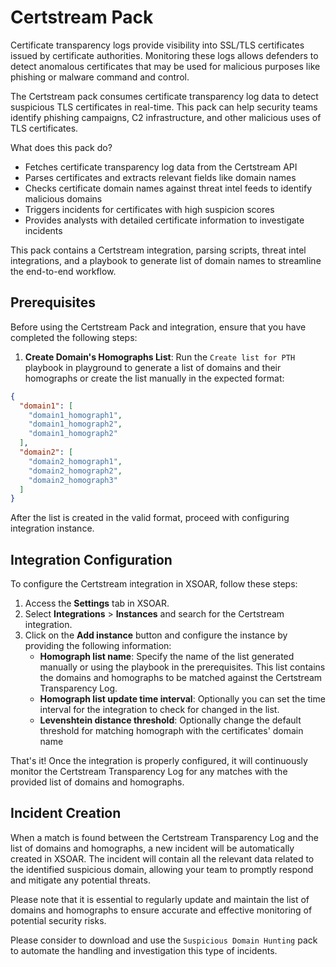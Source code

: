 # Certstream Pack

Certificate transparency logs provide visibility into SSL/TLS certificates issued by certificate authorities. Monitoring these logs allows defenders to detect anomalous certificates that may be used for malicious purposes like phishing or malware command and control.

The Certstream pack consumes certificate transparency log data to detect suspicious TLS certificates in real-time. This pack can help security teams identify phishing campaigns, C2 infrastructure, and other malicious uses of TLS certificates.

What does this pack do?

- Fetches certificate transparency log data from the Certstream API
- Parses certificates and extracts relevant fields like domain names
- Checks certificate domain names against threat intel feeds to identify malicious domains
- Triggers incidents for certificates with high suspicion scores
- Provides analysts with detailed certificate information to investigate incidents

This pack contains a Certstream integration, parsing scripts, threat intel integrations, and a playbook to generate list of domain names to streamline the end-to-end workflow.

## Prerequisites

Before using the Certstream Pack and integration, ensure that you have completed the following steps:

1. **Create Domain's Homographs List**: Run the `Create list for PTH` playbook in playground to generate a list of domains and their homographs or create the list manually in the expected format:

```json
{
  "domain1": [
    "domain1_homograph1",
    "domain1_homograph2",
    "domain1_homograph2"
  ],
  "domain2": [
    "domain2_homograph1",
    "domain2_homograph2",
    "domain2_homograph3"
  ]
}
```

After the list is created in the valid format, proceed with configuring integration instance.

## Integration Configuration

To configure the Certstream integration in XSOAR, follow these steps:

1. Access the **Settings** tab in XSOAR.
2. Select **Integrations** > **Instances** and search for the Certstream integration.
3. Click on the **Add instance** button and configure the instance by providing the following information:
   - **Homograph list name**: Specify the name of the list generated manually or using the playbook in the prerequisites. This list contains the domains and homographs to be matched against the Certstream Transparency Log.
   - **Homograph list update time interval**: Optionally you can set the time interval for the integration to check for changed in the list.
   - **Levenshtein distance threshold**: Optionally change the default threshold for matching homograph with the certificates' domain name

That's it! Once the integration is properly configured, it will continuously monitor the Certstream Transparency Log for any matches with the provided list of domains and homographs.

## Incident Creation

When a match is found between the Certstream Transparency Log and the list of domains and homographs, a new incident will be automatically created in XSOAR. The incident will contain all the relevant data related to the identified suspicious domain, allowing your team to promptly respond and mitigate any potential threats.

Please note that it is essential to regularly update and maintain the list of domains and homographs to ensure accurate and effective monitoring of potential security risks.

Please consider to download and use the `Suspicious Domain Hunting` pack to automate the handling and investigation this type  of incidents.
